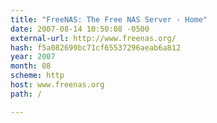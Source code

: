```yaml
---
title: "FreeNAS: The Free NAS Server - Home"
date: 2007-08-14 10:50:08 -0500
external-url: http://www.freenas.org/
hash: f5a082699bc71cf65537296aeab6a812
year: 2007
month: 08
scheme: http
host: www.freenas.org
path: /

---
```



